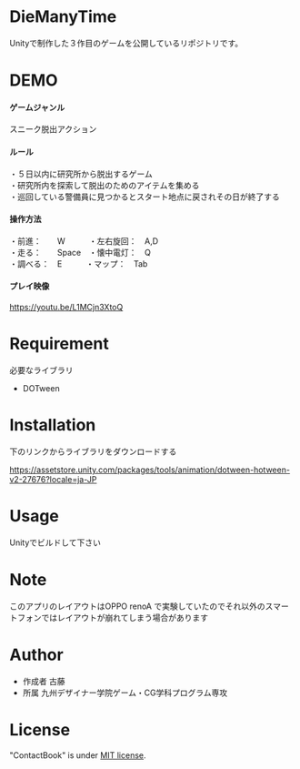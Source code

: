 # DieManyTime

Unityで制作した３作目のゲームを公開しているリポジトリです。

# DEMO

#### ゲームジャンル

スニーク脱出アクション

#### ルール

・５日以内に研究所から脱出するゲーム<br>
・研究所内を探索して脱出のためのアイテムを集める<br>
・巡回している警備員に見つかるとスタート地点に戻されその日が終了する

#### 操作方法

・前進：　　W　　　・左右旋回：　A,D<br>
・走る：　　Space　・懐中電灯：　Q<br>
・調べる：　E　　　・マップ：　Tab

#### プレイ映像

https://youtu.be/L1MCjn3XtoQ

# Requirement

必要なライブラリ

* DOTween

# Installation

下のリンクからライブラリをダウンロードする

https://assetstore.unity.com/packages/tools/animation/dotween-hotween-v2-27676?locale=ja-JP

# Usage

Unityでビルドして下さい

# Note

このアプリのレイアウトはOPPO renoA で実験していたのでそれ以外のスマートフォンではレイアウトが崩れてしまう場合があります

# Author

* 作成者    古藤
* 所属      九州デザイナー学院ゲーム・CG学科プログラム専攻

# License

"ContactBook" is under [MIT license](https://en.wikipedia.org/wiki/MIT_License).
